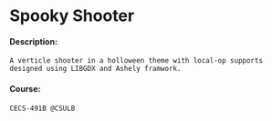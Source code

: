 # Spooky Shooter
#### Description:
```
A verticle shooter in a holloween theme with local-op supports designed using LIBGDX and Ashely framwork. 
```

#### Course:
```
CECS-491B @CSULB
```

